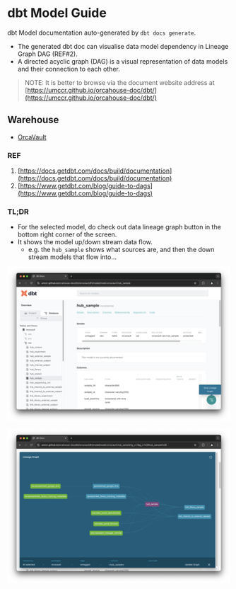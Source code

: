 # dbt Model Guide

dbt Model documentation auto-generated by `dbt docs generate`. 

* The generated dbt doc can visualise data model dependency in Lineage Graph DAG (REF#2). 
* A directed acyclic graph (DAG) is a visual representation of data models and their connection to each other.

> NOTE: It is better to browse via the document website address at [https://umccr.github.io/orcahouse-doc/dbt/](https://umccr.github.io/orcahouse-doc/dbt/)


## Warehouse

- [OrcaVault](orcavault)


### REF

1. [https://docs.getdbt.com/docs/build/documentation](https://docs.getdbt.com/docs/build/documentation)
2. [https://www.getdbt.com/blog/guide-to-dags](https://www.getdbt.com/blog/guide-to-dags)

### TL;DR

* For the selected model, do check out data lineage graph button in the bottom right corner of the screen.
* It shows the model up/down stream data flow. 
  * e.g. the `hub_sample` shows what sources are, and then the down stream models that flow into...

![lineage_graph_1.png](assets/lineage_graph_1.png)

![lineage_graph_2.png](assets/lineage_graph_2.png)
